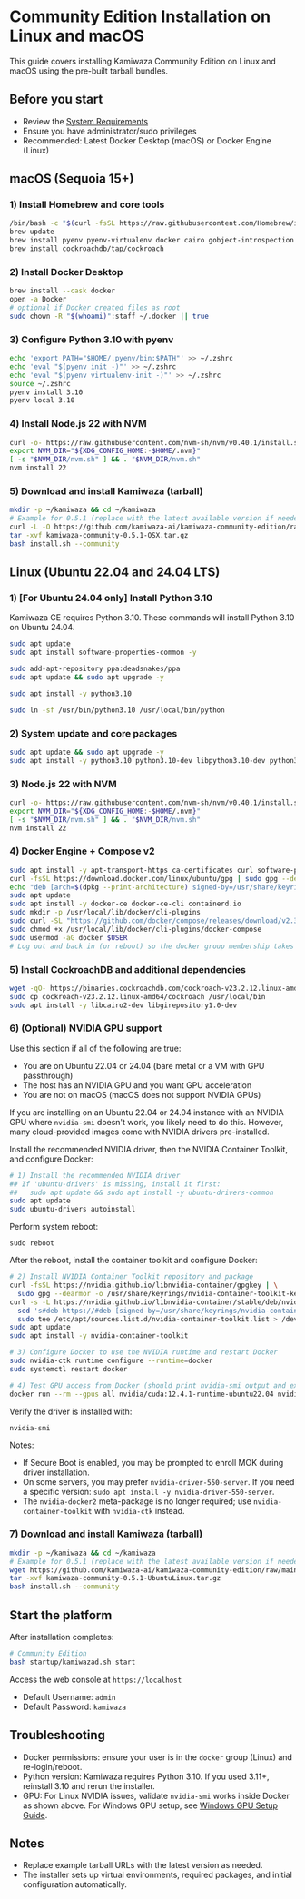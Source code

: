 # Community Edition Installation on Linux and macOS

This guide covers installing Kamiwaza Community Edition on Linux and macOS using the pre-built tarball bundles.

## Before you start

- Review the [System Requirements](system_requirements.md)
- Ensure you have administrator/sudo privileges
- Recommended: Latest Docker Desktop (macOS) or Docker Engine (Linux)

## macOS (Sequoia 15+)

### 1) Install Homebrew and core tools

```bash
/bin/bash -c "$(curl -fsSL https://raw.githubusercontent.com/Homebrew/install/HEAD/install.sh)"
brew update
brew install pyenv pyenv-virtualenv docker cairo gobject-introspection jq cfssl etcd cmake
brew install cockroachdb/tap/cockroach
```

### 2) Install Docker Desktop

```bash
brew install --cask docker
open -a Docker
# optional if Docker created files as root
sudo chown -R "$(whoami)":staff ~/.docker || true
```

### 3) Configure Python 3.10 with pyenv

```bash
echo 'export PATH="$HOME/.pyenv/bin:$PATH"' >> ~/.zshrc
echo 'eval "$(pyenv init -)"' >> ~/.zshrc
echo 'eval "$(pyenv virtualenv-init -)"' >> ~/.zshrc
source ~/.zshrc
pyenv install 3.10
pyenv local 3.10
```

### 4) Install Node.js 22 with NVM

```bash
curl -o- https://raw.githubusercontent.com/nvm-sh/nvm/v0.40.1/install.sh | bash
export NVM_DIR="${XDG_CONFIG_HOME:-$HOME/.nvm}"
[ -s "$NVM_DIR/nvm.sh" ] && . "$NVM_DIR/nvm.sh"
nvm install 22
```

### 5) Download and install Kamiwaza (tarball)

```bash
mkdir -p ~/kamiwaza && cd ~/kamiwaza
# Example for 0.5.1 (replace with the latest available version if needed)
curl -L -O https://github.com/kamiwaza-ai/kamiwaza-community-edition/raw/main/kamiwaza-community-0.5.1-OSX.tar.gz
tar -xvf kamiwaza-community-0.5.1-OSX.tar.gz
bash install.sh --community
```

## Linux (Ubuntu 22.04 and 24.04 LTS)

### 1) **[For Ubuntu 24.04 only]** Install Python 3.10
Kamiwaza CE requires Python 3.10. These commands will install Python 3.10 on Ubuntu 24.04.

```bash
sudo apt update
sudo apt install software-properties-common -y
```
```bash
sudo add-apt-repository ppa:deadsnakes/ppa
sudo apt update && sudo apt upgrade -y
```
```bash
sudo apt install -y python3.10
```
```bash
sudo ln -sf /usr/bin/python3.10 /usr/local/bin/python
```

### 2) System update and core packages

```bash
sudo apt update && sudo apt upgrade -y
sudo apt install -y python3.10 python3.10-dev libpython3.10-dev python3.10-venv golang-cfssl python-is-python3 etcd-client net-tools curl jq libcairo2-dev libgirepository1.0-dev
```

### 3) Node.js 22 with NVM

```bash
curl -o- https://raw.githubusercontent.com/nvm-sh/nvm/v0.40.1/install.sh | bash
export NVM_DIR="${XDG_CONFIG_HOME:-$HOME/.nvm}"
[ -s "$NVM_DIR/nvm.sh" ] && . "$NVM_DIR/nvm.sh"
nvm install 22
```

### 4) Docker Engine + Compose v2

```bash
sudo apt install -y apt-transport-https ca-certificates curl software-properties-common
curl -fsSL https://download.docker.com/linux/ubuntu/gpg | sudo gpg --dearmor -o /usr/share/keyrings/docker-archive-keyring.gpg
echo "deb [arch=$(dpkg --print-architecture) signed-by=/usr/share/keyrings/docker-archive-keyring.gpg] https://download.docker.com/linux/ubuntu $(lsb_release -cs) stable" | sudo tee /etc/apt/sources.list.d/docker.list > /dev/null
sudo apt update
sudo apt install -y docker-ce docker-ce-cli containerd.io
sudo mkdir -p /usr/local/lib/docker/cli-plugins
sudo curl -SL "https://github.com/docker/compose/releases/download/v2.39.1/docker-compose-$(uname -s)-$(uname -m)" -o /usr/local/lib/docker/cli-plugins/docker-compose
sudo chmod +x /usr/local/lib/docker/cli-plugins/docker-compose
sudo usermod -aG docker $USER
# Log out and back in (or reboot) so the docker group membership takes effect
```

### 5) Install CockroachDB and additional dependencies

```bash
wget -qO- https://binaries.cockroachdb.com/cockroach-v23.2.12.linux-amd64.tgz | tar xvz
sudo cp cockroach-v23.2.12.linux-amd64/cockroach /usr/local/bin
sudo apt install -y libcairo2-dev libgirepository1.0-dev
```

### 6) (Optional) NVIDIA GPU support

Use this section if all of the following are true:

- You are on Ubuntu 22.04 or 24.04 (bare metal or a VM with GPU passthrough)
- The host has an NVIDIA GPU and you want GPU acceleration
- You are not on macOS (macOS does not support NVIDIA GPUs)

If you are installing on an Ubuntu 22.04 or 24.04 instance with an NVIDIA GPU where `nvidia-smi` doesn't work, you likely need to do this. However, many cloud-provided images come with NVIDIA drivers pre-installed.

Install the recommended NVIDIA driver, then the NVIDIA Container Toolkit, and configure Docker:

```bash
# 1) Install the recommended NVIDIA driver
## If 'ubuntu-drivers' is missing, install it first:
##   sudo apt update && sudo apt install -y ubuntu-drivers-common
sudo apt update
sudo ubuntu-drivers autoinstall
```

Perform system reboot:
```
sudo reboot
```

After the reboot, install the container toolkit and configure Docker:

```bash
# 2) Install NVIDIA Container Toolkit repository and package
curl -fsSL https://nvidia.github.io/libnvidia-container/gpgkey | \
  sudo gpg --dearmor -o /usr/share/keyrings/nvidia-container-toolkit-keyring.gpg
curl -s -L https://nvidia.github.io/libnvidia-container/stable/deb/nvidia-container-toolkit.list | \
  sed 's#deb https://#deb [signed-by=/usr/share/keyrings/nvidia-container-toolkit-keyring.gpg] https://#g' | \
  sudo tee /etc/apt/sources.list.d/nvidia-container-toolkit.list > /dev/null
sudo apt update
sudo apt install -y nvidia-container-toolkit

# 3) Configure Docker to use the NVIDIA runtime and restart Docker
sudo nvidia-ctk runtime configure --runtime=docker
sudo systemctl restart docker

# 4) Test GPU access from Docker (should print nvidia-smi output and exit)
docker run --rm --gpus all nvidia/cuda:12.4.1-runtime-ubuntu22.04 nvidia-smi
```

Verify the driver is installed with:
```
nvidia-smi
```

Notes:

- If Secure Boot is enabled, you may be prompted to enroll MOK during driver installation.
- On some servers, you may prefer `nvidia-driver-550-server`. If you need a specific version: `sudo apt install -y nvidia-driver-550-server`.
- The `nvidia-docker2` meta-package is no longer required; use `nvidia-container-toolkit` with `nvidia-ctk` instead.

### 7) Download and install Kamiwaza (tarball)

```bash
mkdir -p ~/kamiwaza && cd ~/kamiwaza
# Example for 0.5.1 (replace with the latest available version if needed)
wget https://github.com/kamiwaza-ai/kamiwaza-community-edition/raw/main/kamiwaza-community-0.5.1-UbuntuLinux.tar.gz
tar -xvf kamiwaza-community-0.5.1-UbuntuLinux.tar.gz
bash install.sh --community
```

## Start the platform

After installation completes:

```bash
# Community Edition
bash startup/kamiwazad.sh start
```

Access the web console at `https://localhost`

- Default Username: `admin`
- Default Password: `kamiwaza`

## Troubleshooting

- Docker permissions: ensure your user is in the `docker` group (Linux) and re-login/reboot.
- Python version: Kamiwaza requires Python 3.10. If you used 3.11+, reinstall 3.10 and rerun the installer.
- GPU: For Linux NVIDIA issues, validate `nvidia-smi` works inside Docker as shown above. For Windows GPU setup, see [Windows GPU Setup Guide](gpu_setup_guide.md).

## Notes

- Replace example tarball URLs with the latest version as needed.
- The installer sets up virtual environments, required packages, and initial configuration automatically.


